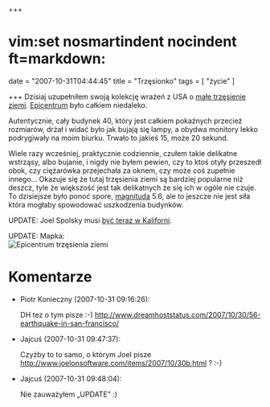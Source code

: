 +++
# vim:set nosmartindent nocindent ft=markdown:
date = "2007-10-31T04:44:45"
title = "Trzęsionko"
tags = [ "życie" ]

+++
Dzisiaj uzupełniłem swoją kolekcję wrażeń z USA o [małe trzęsienie
ziemi](http://earthquake.usgs.gov/eqcenter/recenteqsww/Quakes/nc40204628.php).
[Epicentrum](http://tinyurl.com/yobhmu) było całkiem niedaleko.

<!--more-->

Autentycznie, cały budynek 40, który jest całkiem pokaźnych przecież
rozmiarów, drżał i widać było jak bujają się lampy, a obydwa monitory lekko
podrygiwały na moim biurku. Trwało to jakieś 15, może 20 sekund.

Wiele razy wcześniej, praktycznie codziennie, czułem takie delikatne wstrząsy,
albo bujanie, i nigdy nie byłem pewien, czy to ktoś otyły przeszedł obok, czy
ciężarówka przejechała za oknem, czy może coś zupełnie innego... Okazuje się że
tutaj trzęsienia ziemi są bardziej popularne niż deszcz, tyle że większość jest
tak delikatnych że się ich w ogóle nie czuje. To dzisiejsze było ponoć spore,
[magnituda](http://pl.wikipedia.org/wiki/Magnituda) 5.6, ale to jeszcze nie jest
siła która mogłaby spowodować uszkodzenia budynków.

UPDATE: Joel Spolsky musi [być teraz w
Kaliforni](http://www.joelonsoftware.com/items/2007/10/30b.html).

UPDATE: Mapka:  
![Epicentrum trzęsienia ziemi](http://earthquake.usgs.gov/eqcenter/shakemap/nc/shake/40204628/download/intensity.jpg)

# Komentarze

* Piotr Konieczny (2007-10-31 09:16:26): <p>DH tez o tym pisze :-)
  http://www.dreamhoststatus.com/2007/10/30/56-earthquake-in-san-francisco/</p>
* Jajcuś (2007-10-31 09:47:37): <p>Czyżby to to samo, o którym Joel pisze
  http://www.joelonsoftware.com/items/2007/10/30b.html ? :-)</p>
* Jajcuś (2007-10-31 09:48:04): <p>Nie zauważyłem &#8222;UPDATE&#8221; :)</p>
